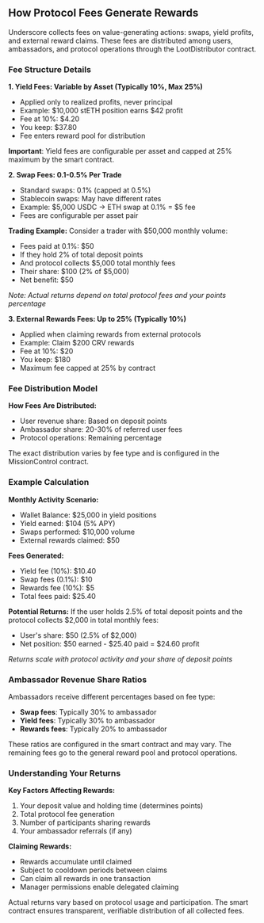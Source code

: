 ## How Protocol Fees Generate Rewards

Underscore collects fees on value-generating actions: swaps, yield profits, and external reward claims. These fees are distributed among users, ambassadors, and protocol operations through the LootDistributor contract.

### Fee Structure Details

**1. Yield Fees: Variable by Asset (Typically 10%, Max 25%)**
- Applied only to realized profits, never principal
- Example: $10,000 stETH position earns $42 profit
- Fee at 10%: $4.20
- You keep: $37.80
- Fee enters reward pool for distribution

**Important**: Yield fees are configurable per asset and capped at 25% maximum by the smart contract.

**2. Swap Fees: 0.1-0.5% Per Trade**
- Standard swaps: 0.1% (capped at 0.5%)
- Stablecoin swaps: May have different rates
- Example: $5,000 USDC → ETH swap at 0.1% = $5 fee
- Fees are configurable per asset pair

**Trading Example:**
Consider a trader with $50,000 monthly volume:
- Fees paid at 0.1%: $50
- If they hold 2% of total deposit points
- And protocol collects $5,000 total monthly fees
- Their share: $100 (2% of $5,000)
- Net benefit: $50

*Note: Actual returns depend on total protocol fees and your points percentage*

**3. External Rewards Fees: Up to 25% (Typically 10%)**
- Applied when claiming rewards from external protocols
- Example: Claim $200 CRV rewards
- Fee at 10%: $20
- You keep: $180
- Maximum fee capped at 25% by contract

### Fee Distribution Model

**How Fees Are Distributed:**
- User revenue share: Based on deposit points
- Ambassador share: 20-30% of referred user fees
- Protocol operations: Remaining percentage

The exact distribution varies by fee type and is configured in the MissionControl contract.

### Example Calculation

**Monthly Activity Scenario:**
- Wallet Balance: $25,000 in yield positions
- Yield earned: $104 (5% APY)
- Swaps performed: $10,000 volume
- External rewards claimed: $50

**Fees Generated:**
- Yield fee (10%): $10.40
- Swap fees (0.1%): $10
- Rewards fee (10%): $5
- Total fees paid: $25.40

**Potential Returns:**
If the user holds 2.5% of total deposit points and the protocol collects $2,000 in total monthly fees:
- User's share: $50 (2.5% of $2,000)
- Net position: $50 earned - $25.40 paid = $24.60 profit

*Returns scale with protocol activity and your share of deposit points*

### Ambassador Revenue Share Ratios

Ambassadors receive different percentages based on fee type:
- **Swap fees**: Typically 30% to ambassador
- **Yield fees**: Typically 30% to ambassador  
- **Rewards fees**: Typically 20% to ambassador

These ratios are configured in the smart contract and may vary. The remaining fees go to the general reward pool and protocol operations.

### Understanding Your Returns

**Key Factors Affecting Rewards:**
1. Your deposit value and holding time (determines points)
2. Total protocol fee generation
3. Number of participants sharing rewards
4. Your ambassador referrals (if any)

**Claiming Rewards:**
- Rewards accumulate until claimed
- Subject to cooldown periods between claims
- Can claim all rewards in one transaction
- Manager permissions enable delegated claiming

Actual returns vary based on protocol usage and participation. The smart contract ensures transparent, verifiable distribution of all collected fees.
